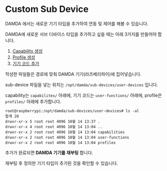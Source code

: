 # Custom Sub Device

DAMDA 에서는 새로운 기기 타입을 추가하여 연동 및 제어를 해볼 수 있습니다.

DAMDA에 새로운 서브 디바이스 타입을 추가하고 싶을 때는 아래 3가지를 만들어야 합니다.

1. [Capability 생성](capability.md)
2. [Profile 생성](profile.md)
3. [기기 코드 추가](functions.md)

작성한 파일들은 경로에 맞춰 DAMDA 기기(라즈베리파이)에 집어넣습니다.

sub-device 파일을 넣는 위치는 `/opt/damda/sub-devices/user-devices` 입니다.

capability는 `capabilites/` 아래에, 기기 코드는 `user-functions/` 아래에, profile은 `profiles/` 아래에 추가합니다.

```shell
root@raspberrypi:/opt/damda/sub-devices/user-devices# ls -al
합계 20
drwxr-xr-x 5 root root 4096 10월 14 13:37 .
drwxr-xr-x 4 root root 4096 10월 14 13:04 ..
drwxr-xr-x 2 root root 4096 10월 14 13:04 capabilities
drwxr-xr-x 2 root root 4096 10월 14 13:04 user-functions
drwxr-xr-x 2 root root 4096 10월 14 13:04 profiles
```

추가가 완료되면 **DAMDA 기기를 재부팅** 합니다.

재부팅 후 정의한 기기 타입이 추가된 것을 확인할 수 있습니다.
